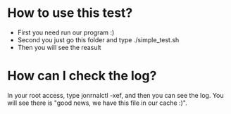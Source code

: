 # How to use this test?

- First you need run our program :)
- Second you just go this folder and type ./simple\_test.sh
- Then you will see the reasult


# How can I check the log?

In your root access, type jonrnalctl -xef, and then you can see the log.
You will see there is "good news, we have this file in our cache :)".
